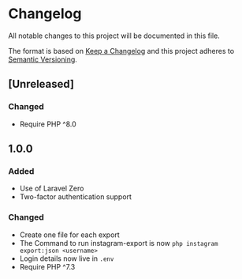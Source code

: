 # Changelog
All notable changes to this project will be documented in this file.

The format is based on [Keep a Changelog](http://keepachangelog.com/)
and this project adheres to [Semantic Versioning](http://semver.org/).

## [Unreleased]
### Changed
- Require PHP ^8.0

## 1.0.0
### Added
- Use of Laravel Zero
- Two-factor authentication support

### Changed
- Create one file for each export
- The Command to run instagram-export is now `php instagram export:json <username>`
- Login details now live in `.env`
- Require PHP ^7.3
